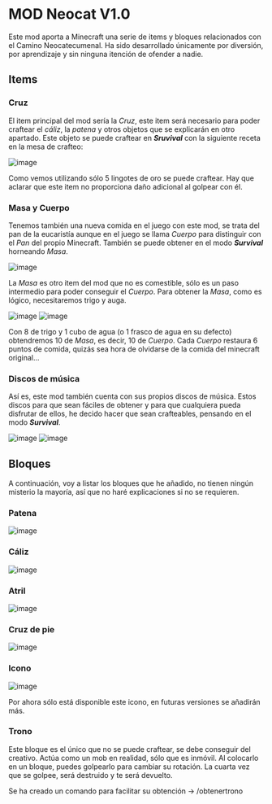 # MOD Neocat V1.0 #

Este mod aporta a Minecraft una serie de items y bloques relacionados con el Camino Neocatecumenal. Ha sido desarrollado únicamente por diversión, por aprendizaje y sin ninguna itención de ofender a nadie.

## Items ##

### Cruz ###

El item principal del mod sería la _Cruz_, este item será necesario para poder craftear el _cáliz_, la _patena_ y otros objetos que se explicarán en otro apartado. Este objeto se puede craftear en _**Sruvival**_ con la siguiente receta en la mesa de crafteo:

![image](https://user-images.githubusercontent.com/64470097/129489784-c64d464e-ba6d-425d-ae27-786b2c84e1db.png)

Como vemos utilizando sólo 5 lingotes de oro se puede craftear. Hay que aclarar que este item no proporciona daño adicional al golpear con él.

### Masa y Cuerpo ###

Tenemos también una nueva comida en el juego con este mod, se trata del pan de la eucaristía aunque en el juego se llama _Cuerpo_ para distinguir con el _Pan_ del propio Minecraft. También se puede obtener en el modo _**Survival**_ horneando _Masa_.

![image](https://user-images.githubusercontent.com/64470097/129489881-cea81fee-012a-49db-ac0f-95f0dd6f992c.png)

La _Masa_ es otro item del mod que no es comestible, sólo es un paso intermedio para poder conseguir el _Cuerpo_. Para obtener la _Masa_, como es lógico, necesitaremos trigo y auga.

![image](https://user-images.githubusercontent.com/64470097/129489945-bb45885d-898c-4643-87d3-8acff3e51e88.png)
![image](https://user-images.githubusercontent.com/64470097/129490069-7fd94ea2-16e6-48fb-a8a8-9c2e15bdd78f.png)


Con 8 de trigo y 1 cubo de agua (o 1 frasco de agua en su defecto) obtendremos 10 de _Masa_, es decir, 10 de _Cuerpo_. Cada _Cuerpo_ restaura 6 puntos de comida, quizás sea hora de olvidarse de la comida del minecraft original...

### Discos de música ###

Así es, este mod también cuenta con sus propios discos de música. Estos discos para que sean fáciles de obtener y para que cualquiera pueda disfrutar de ellos, he decido hacer que sean crafteables, pensando en el modo _**Survival**_.

![image](https://user-images.githubusercontent.com/64470097/129490208-5a1e6f6f-0270-4c15-9228-d6105ccba587.png)
![image](https://user-images.githubusercontent.com/64470097/129490215-07897a42-f595-4787-b6d0-dec58619326a.png)

## Bloques ##

A continuación, voy a listar los bloques que he añadido, no tienen ningún misterio la mayoría, así que no haré explicaciones si no se requieren.

### Patena ###

![image](https://user-images.githubusercontent.com/64470097/129490312-fbc9b85e-f7bf-4bb7-b080-37b1cde8a29f.png)

### Cáliz ###

![image](https://user-images.githubusercontent.com/64470097/129490338-4995227a-5c4d-4096-8a4d-8f22b2a329ab.png)

### Atril ###

![image](https://user-images.githubusercontent.com/64470097/129490377-88ede50f-afc0-4db0-b7d4-5e812878ba2d.png)

### Cruz de pie ###

![image](https://user-images.githubusercontent.com/64470097/129490426-db5e4a99-c7da-4763-a880-6204bfdd5299.png)

### Icono ###

![image](https://user-images.githubusercontent.com/64470097/129490454-864b8a41-d850-4be1-814b-a5c89759c7a4.png)

Por ahora sólo está disponible este icono, en futuras versiones se añadirán más.

### Trono ###

Este bloque es el único que no se puede craftear, se debe conseguir del creativo. Actúa como un mob en realidad, sólo que es inmóvil. Al colocarlo en un bloque, puedes golpearlo para cambiar su rotación. La cuarta vez que se golpee, será destruido y te será devuelto.

Se ha creado un comando para facilitar su obtención -> /obtenertrono
